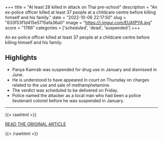+++
title = "At least 28 killed in attack on Thai pre-school"
description = "An ex-police officer killed at least 37 people at a childcare centre before killing himself and his family."
date = "2022-10-06 22:17:50"
slug = "633f53f1d415e5715afa36a0"
image = "https://i.imgur.com/EUAfPYA.jpg"
score = "1766"
categories = ['scheduled', 'dead', 'suspended']
+++

An ex-police officer killed at least 37 people at a childcare centre before killing himself and his family.

## Highlights

- Panya Kamrab was suspended for drug use in January and dismissed in June.
- He is understood to have appeared in court on Thursday on charges related to the use and sale of methamphetamine.
- The verdict was scheduled to be delivered on Friday.
- Police named the attacker as a local man who had been a police lieutenant colonel before he was suspended in January.

---

{{< rawhtml >}}
  <p class="article-category">
    <a target="_blank" href="https://www.bbc.com/news/world-asia-63155169">READ THE ORIGINAL ARTICLE</a>
  </p>
{{< /rawhtml >}}
